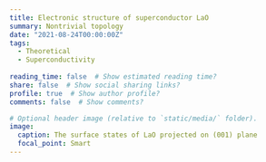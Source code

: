 ```yaml
---
title: Electronic structure of superconductor LaO
summary: Nontrivial topology
date: "2021-08-24T00:00:00Z"
tags:
  - Theoretical
  - Superconductivity
  
reading_time: false  # Show estimated reading time?
share: false  # Show social sharing links?
profile: true  # Show author profile?
comments: false  # Show comments?

# Optional header image (relative to `static/media/` folder).
image:
  caption: The surface states of LaO projected on (001) plane
  focal_point: Smart
---
```



